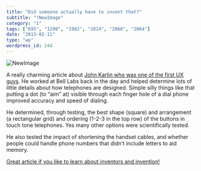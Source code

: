 ```yaml
---
title: "Did someone actually have to invent that?"
subtitle: "!NewImage"
category: "1"
tags: ["695", "1290", "1982", "2014", "2060", "2064"]
date: "2013-02-11"
type: "wp"
wordpress_id: 244
---
```

![NewImage](https://i0.wp.com/salas.com/wp-content/uploads/2013/02/2cb42-newimage.png?resize=190%2C169&ssl=1)

A really charming article about [John Karlin who was one of the first UX guys](http://www.nytimes.com/2013/02/09/business/john-e-karlin-who-led-the-way-to-all-digit-dialing-dies-at-94.html). He worked at Bell Labs back in the day and helped determine lots of little details about how telephones are designed. Simple silly things like that putting a dot (to “aim” at) visible through each finger hole of a dial phone improved accuracy and speed of dialing.

He determined, through testing, the best shape (square) and arrangement (a rectangular grid) and ordering (1-2-3 in the top row) of the buttons in touch tone telephones. Yes many other options were scientifically tested.

He also tested the impact of shortening the handset cables, and whether people could handle phone numbers that didn’t include letters to aid memory. 

[Great article if you like to learn about inventors and invention!](http://www.nytimes.com/2013/02/09/business/john-e-karlin-who-led-the-way-to-all-digit-dialing-dies-at-94.html)